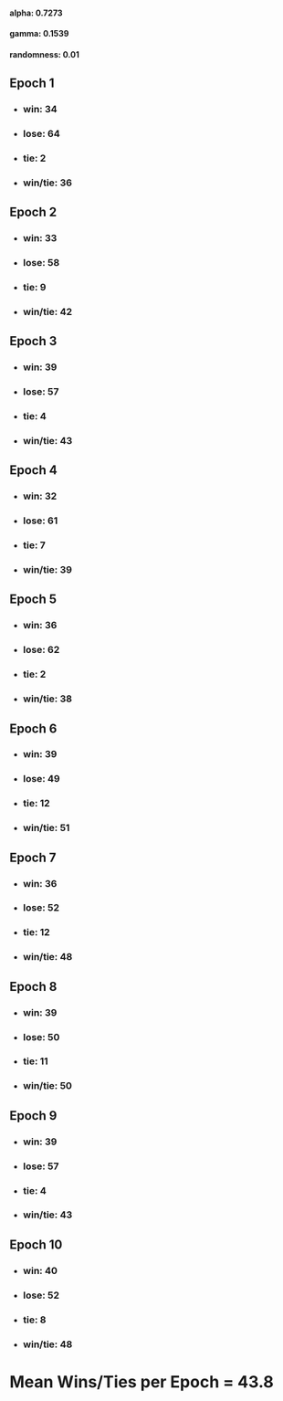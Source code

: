 #### alpha: 0.7273
#### gamma: 0.1539
#### randomness: 0.01


## Epoch 1
- ### win: 34
- ### lose: 64
- ### tie: 2
- ### win/tie: 36
## Epoch 2
- ### win: 33
- ### lose: 58
- ### tie: 9
- ### win/tie: 42
## Epoch 3
- ### win: 39
- ### lose: 57
- ### tie: 4
- ### win/tie: 43
## Epoch 4
- ### win: 32
- ### lose: 61
- ### tie: 7
- ### win/tie: 39
## Epoch 5
- ### win: 36
- ### lose: 62
- ### tie: 2
- ### win/tie: 38
## Epoch 6
- ### win: 39
- ### lose: 49
- ### tie: 12
- ### win/tie: 51
## Epoch 7
- ### win: 36
- ### lose: 52
- ### tie: 12
- ### win/tie: 48
## Epoch 8
- ### win: 39
- ### lose: 50
- ### tie: 11
- ### win/tie: 50
## Epoch 9
- ### win: 39
- ### lose: 57
- ### tie: 4
- ### win/tie: 43
## Epoch 10
- ### win: 40
- ### lose: 52
- ### tie: 8
- ### win/tie: 48

# Mean Wins/Ties per Epoch = 43.8